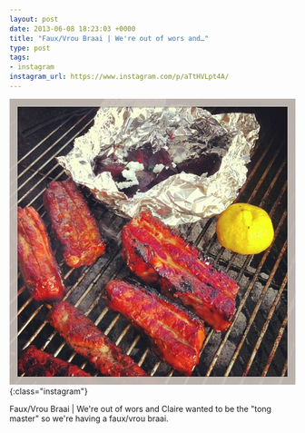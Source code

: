 ```yaml
---
layout: post
date: 2013-06-08 18:23:03 +0000
title: "Faux/Vrou Braai | We're out of wors and…"
type: post
tags:
- instagram
instagram_url: https://www.instagram.com/p/aTtHVLpt4A/
---
```


![Instagram - aTtHVLpt4A](/img/aTtHVLpt4A.jpg){:class="instagram"}

Faux/Vrou Braai | We're out of wors and Claire wanted to be the "tong master" so we're having a faux/vrou braai.
